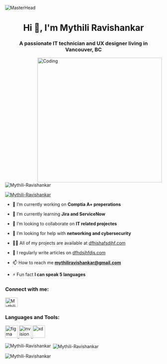 ![MasterHead](https://img.freepik.com/free-vector/illustration-social-media-concept_53876-18134.jpg?w=1380&t=st=1697921249~exp=1697921849~hmac=649dcbc20e4e69f7fc58e39cb3b46a0c445c3111447f4f253a374a1d3762979f)
<h1 align="center">Hi 👋, I'm Mythili Ravishankar</h1>
<h3 align="center">A passionate IT technician and UX designer living in Vancouver, BC</h3>
<img align="right" alt="Coding" width="400" src="https://encrypted-tbn0.gstatic.com/images?q=tbn:ANd9GcQuLNyaXj6crgQ8FWd_KBW_kp9BRLoCpalj1B5d8pnsRobPHEUBRGQI_ZZbROxQZOLYmcY&usqp=CAU"

<p align="left"> <img src="https://komarev.com/ghpvc/?username=Mythili-Ravishankar&label=Profile%20views&color=0e75b6&style=flat" alt="Mythili-Ravishankar" /> </p>

<p align="left"> <a href="https://github.com/ryo-ma/github-profile-trophy"><img src="https://github-profile-trophy.vercel.app/?username=Mythili-Ravishankar" alt="Mythili-Ravishankar" /></a> </p>

- 🔭 I’m currently working on **Comptia A+ preperations**

- 🌱 I’m currently learning **Jira and ServiceNow**

- 👯 I’m looking to collaborate on **IT related projectes**

- 🤝 I’m looking for help with **networking and cybersecurity**

- 👨‍💻 All of my projects are available at [dfhjshafsdjhf.com](dfhjshafsdjhf.com)

- 📝 I regularly write articles on [dfhdsjhfdjs.com](dfhdsjhfdjs.com)

- 📫 How to reach me **mythiliravishankar@gmail.com**

- ⚡ Fun fact **I can speak 5 languages**

<h3 align="left">Connect with me:</h3>
<p align="left">
<a href="https://linkedin.com/in/mythili-ravishankar/" target="blank"><img align="center" src="https://raw.githubusercontent.com/rahuldkjain/github-profile-readme-generator/master/src/images/icons/Social/linked-in-alt.svg" alt="Mythili-Ravishankar" height="30" width="40" /></a>
</p>

<h3 align="left">Languages and Tools:</h3>
<p align="left"> <a href="https://www.figma.com/" target="_blank" rel="noreferrer"> <img src="https://www.vectorlogo.zone/logos/figma/figma-icon.svg" alt="figma" width="40" height="40"/> </a> <a href="https://www.invisionapp.com/" target="_blank" rel="noreferrer"> <img src="https://www.vectorlogo.zone/logos/invisionapp/invisionapp-icon.svg" alt="invision" width="40" height="40"/> </a> <a href="https://www.adobe.com/products/xd.html" target="_blank" rel="noreferrer"> <img src="https://cdn.worldvectorlogo.com/logos/adobe-xd.svg" alt="xd" width="40" height="40"/> </a> </p>

<p><img align="left" src="https://github-readme-stats.vercel.app/api/top-langs?username=Mythili-Ravishankar&show_icons=true&locale=en&layout=compact" alt="Mythili-Ravishankar" /></p>

<p>&nbsp;<img align="center" src="https://github-readme-stats.vercel.app/api?username=Mythili-Ravishankar&show_icons=true&locale=en" alt="Mythili-Ravishankar" /></p>

<p><img align="center" src="https://github-readme-streak-stats.herokuapp.com/?user=Mythili-Ravishankar&" alt="Mythili-Ravishankar" /></p>
